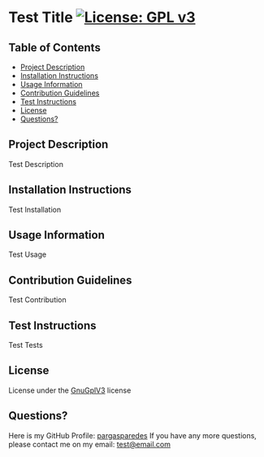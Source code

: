 
  # Test Title [![License: GPL v3](https://img.shields.io/badge/License-GPLv3-blue.svg)](https://www.gnu.org/licenses/gpl-3.0)


  ## Table of Contents
  - [Project Description](#project-description)
  - [Installation Instructions](#installation-instructions)
  - [Usage Information](#usage-information)
  - [Contribution Guidelines](#contribution-guidelines)
  - [Test Instructions](#test-instructions)
  - [License](#license)
  - [Questions?](#questions)

  ## Project Description
  Test Description

  ## Installation Instructions
  Test Installation

  ## Usage Information
  Test Usage
  
  ## Contribution Guidelines
  Test Contribution

  ## Test Instructions
  Test Tests

  ## License
  License under the [GnuGplV3](https://choosealicense.com/licenses/gpl-3.0/) license

  ## Questions?
  Here is my GitHub Profile: [pargasparedes](https://github.com/pargasparedes)
  If you have any more questions, please contact me on my email: test@email.com

